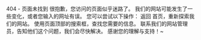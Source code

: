 404 - 页面未找到
很抱歉，您访问的页面似乎迷路了。
我们的网站可能发生了一些变化，或者您输入的网址有误。
您可以尝试以下操作：
返回 首页，重新探索我们的网站。
使用页面顶部的搜索框，查找您需要的信息。
联系我们的网站管理员，告知他们这个问题，我们会尽快解决。
感谢您的理解与支持！~